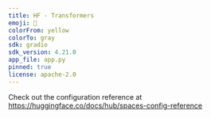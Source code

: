 ```yaml
---
title: HF - Transformers
emoji: 🤗
colorFrom: yellow
colorTo: gray
sdk: gradio
sdk_version: 4.21.0
app_file: app.py
pinned: true
license: apache-2.0
---
```


Check out the configuration reference at https://huggingface.co/docs/hub/spaces-config-reference
